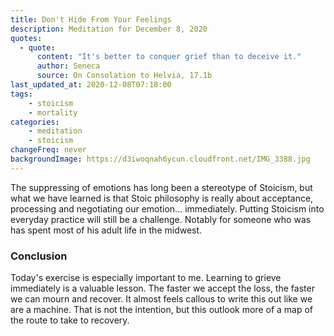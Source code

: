 ```yaml
---
title: Don't Hide From Your Feelings
description: Meditation for December 8, 2020
quotes: 
  - quote:
      content: "It's better to conquer grief than to deceive it."
      author: Seneca
      source: On Consolation to Helvia, 17.1b
last_updated_at: 2020-12-08T07:18:00
tags:
    - stoicism
    - mortality
categories:
    - meditation
    - stoicism
changeFreq: never
backgroundImage: https://d3iwoqnah6ycun.cloudfront.net/IMG_3388.jpg
---
```


The suppressing of emotions has long been a stereotype of Stoicism, but what we have learned is that Stoic philosophy is 
really about acceptance, processing and negotiating our emotion… immediately. Putting Stoicism into everyday 
practice will still be a challenge. Notably for someone who was has spent most of his adult life in the midwest.

### Conclusion

Today's exercise is especially important to me. Learning to grieve immediately is a valuable lesson. The faster we
accept the loss, the faster we can mourn and recover. It almost feels callous to write this out like we are a machine.
That is not the intention, but this outlook more of a map of the route to take to recovery.
